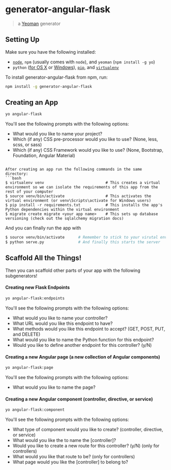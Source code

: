 # generator-angular-flask

> a [Yeoman](http://yeoman.io) generator

## Setting Up

Make sure you have the following installed:
 - [`node`](https://nodejs.org/en/download/), `npm` (usually comes with `node`), and `yeoman` (`npm install -g yo`)
 - `python` ([for OS X](http://docs.python-guide.org/en/latest/starting/install/osx/) or [Windows](http://docs.python-guide.org/en/latest/starting/install/win/)), [`pip`](https://pip.pypa.io/en/latest/installing.html), and [`virtualenv`](https://virtualenv.pypa.io/en/latest/installation.html)

To install generator-angular-flask from npm, run:
```bash
npm install -g generator-angular-flask
```

## Creating an App
```bash
yo angular-flask
```
You'll see the following prompts with the following options:
 * What would you like to name your project?
 * Which (if any) CSS pre-processor would you like to use? (None, less, scss, or sass)
 * Which (if any) CSS Framework would you like to use? (None, Bootstrap, Foundation, Angular Material)
```

After creating an app run the following commands in the same directory:
```bash
$ virtualenv venv                           # This creates a virtual environment so we can isolate the requirements of this app from the rest of your computer    
$ source venv/bin/activate                  # This activates the virtual environment (or venv\Scripts\activate for Windows users)
$ pip install -r requirements.txt           # This installs the app's Python dependencies within the virtual environment
$ migrate create migrate <your app name>    # This sets up database versioning (check out the sqlalchemy migration docs)
```

And you can finally run the app with
```bash
$ source venv/bin/activate      # Remember to stick to your virutal environment!
$ python serve.py               # And finally this starts the server
```

## Scaffold All the Things!
Then you can scaffold other parts of your app with the following subgenerators!

#### Creating new Flask Endpoints
```bash
yo angular-flask:endpoints
```
You'll see the following prompts with the following options:
 * What would you like to name your controller?
 * What URL would you like this endpoint to have?
 * What methods would you like this endpoint to accept? (GET, POST, PUT, and DELETE)
 * What would you like to name the Python function for this endpoint?
 * Would you like to define another endpoint for this controller? (y/N)

#### Creating a new Angular page (a new collection of Angular components)
```bash
yo angular-flask:page
```
You'll see the following prompts with the following options:
 * What would you like to name the page?

#### Creating a new Angular component (controller, directive, or service)
```bash
yo angular-flask:component
```
You'll see the following prompts with the following options:
 * What type of component would you like to create? (controller, directive, or service)
 * What would you like the to name the [controller]?
 * Would you like to create a new route for this controller? (y/N) (only for controllers)
 * What would you like that route to be? (only for controllers)
 * What page would you like the [controller] to belong to?
